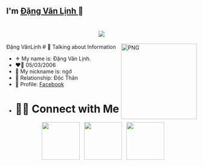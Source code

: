 ## I'm [ Đặng Văn Lịnh ](https://www.facebook.com/culo2006) 👋
<h1 align="center">
    <img src="home/lin.gif"/>
</h1>
<a>
  <color=#00FFFF>Đặng <color=#FF0000>Văn<color= #00FF00>Lịnh
  </a>
# 📰 Talking about Information
<img align="right" width=200px alt="PNG" src="https://i.pinimg.com/originals/a0/10/21/a010215b786ada4176ae237b5b154310.gif" />

-   ⚜️ My name is: Đặng Văn Lịnh.
-   ❤️‍🔥 05/03/2006
-   💬 My nickname is: ngớ
-   💓 Relationship: Độc Thân 
-   🍁 Profile: [Facebook](https://www.facebook.com/culo2006)
-   # 🤝🏻 Connect with Me
<p align="center">
&nbsp; <a href="https://instagram.com/culo2006" target="_blank" rel="noopener noreferrer"><img src="https://img.icons8.com/plasticine/100/000000/instagram-new.png" width="100" /></a>    
&nbsp; <a href="https://www.facebook.com/culo2006" target="_blank" rel="noopener noreferrer"><img src="https://img.icons8.com/plasticine/100/000000/facebook.png"  width="100" /></a>
&nbsp; <a href="mailto: linhrwn@gmail.com" target="_blank" rel="noopener noreferrer"><img src="https://img.icons8.com/plasticine/100/000000/gmail.png"  width="100" /></a>
</p>

<head>
  <script type="text/javascript">
farbbibliothek = new Array();
farbbibliothek[0] = new Array("#FF0000","#FF1100","#FF2200","#FF3300","#FF4400","#FF5500","#FF6600","#FF7700","#FF8800","#FF9900","#FFaa00","#FFbb00","#FFcc00","#FFdd00","#FFee00","#FFff00","#FFee00","#FFdd00","#FFcc00","#FFbb00","#FFaa00","#FF9900","#FF8800","#FF7700","#FF6600","#FF5500","#FF4400","#FF3300","#FF2200","#FF1100");
farbbibliothek[1] = new Array("#00FF00","#000000","#00FF00","#00FF00");
farbbibliothek[2] = new Array("#00FF00","#FF0000","#00FF00","#00FF00","#00FF00","#00FF00","#00FF00","#00FF00","#00FF00","#00FF00","#00FF00","#00FF00","#00FF00","#00FF00","#00FF00","#00FF00","#00FF00","#00FF00","#00FF00","#00FF00","#00FF00","#00FF00","#00FF00","#00FF00","#00FF00","#00FF00","#00FF00","#00FF00","#00FF00","#00FF00","#00FF00","#00FF00","#00FF00","#00FF00","#00FF00","#00FF00");
farbbibliothek[3] = new Array("#FF0000","#FF4000","#FF8000","#FFC000","#FFFF00","#C0FF00","#80FF00","#40FF00","#00FF00","#00FF40","#00FF80","#00FFC0","#00FFFF","#00C0FF","#0080FF","#0040FF","#0000FF","#4000FF","#8000FF","#C000FF","#FF00FF","#FF00C0","#FF0080","#FF0040");
farbbibliothek[4] = new Array("#FF0000","#EE0000","#DD0000","#CC0000","#BB0000","#AA0000","#990000","#880000","#770000","#660000","#550000","#440000","#330000","#220000","#110000","#000000","#110000","#220000","#330000","#440000","#550000","#660000","#770000","#880000","#990000","#AA0000","#BB0000","#CC0000","#DD0000","#EE0000");
farbbibliothek[5] = new Array("#000000","#000000","#000000","#FFFFFF","#FFFFFF","#FFFFFF");
farbbibliothek[6] = new Array("#0000FF","#FFFF00");
farben = farbbibliothek[4];
function farbschrift(){for(var b=0;b<Buchstabe.length;b++){document.all["a"+b].style.color=farben[b]}farbverlauf()}function string2array(b){Buchstabe=new Array();while(farben.length<b.length){farben=farben.concat(farben)}k=0;while(k<=b.length){Buchstabe[k]=b.charAt(k);k++}}function divserzeugen(){for(var b=0;b<Buchstabe.length;b++){document.write("<span id='a"+b+"' class='a"+b+"'>"+Buchstabe[b]+"</span>")}farbschrift()}var a=1;function farbverlauf(){for(var b=0;b<farben.length;b++){farben[b-1]=farben[b]}farben[farben.length-1]=farben[-1];setTimeout("farbschrift()",40)}var farbsatz=1;function farbtauscher(){farben=farbbibliothek[farbsatz];while(farben.length<text.length){farben=farben.concat(farben)}farbsatz=Math.floor(Math.random()*(farbbibliothek.length-0.0001))}setInterval("farbtauscher()", 4000);
text= `Đặng Văn Lịnh`;
string2array(text);
divserzeugen();
</script>
</head>